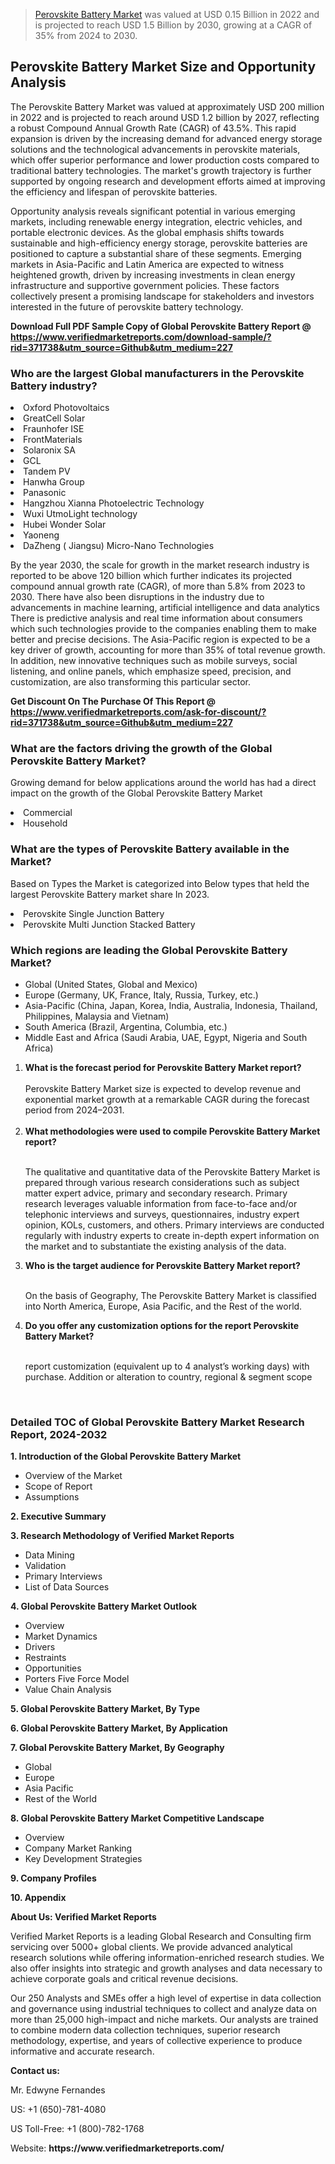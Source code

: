 <blockquote><p><p><a href="https://www.verifiedmarketreports.com/download-sample/?rid=371738&utm_source=Github&utm_medium=227" target="_blank">Perovskite Battery Market</a> was valued at USD 0.15 Billion in 2022 and is projected to reach USD 1.5 Billion by 2030, growing at a CAGR of 35% from 2024 to 2030.</p></blockquote><p><h2>Perovskite Battery Market Size and Opportunity Analysis</h2><p>The Perovskite Battery Market was valued at approximately USD 200 million in 2022 and is projected to reach around USD 1.2 billion by 2027, reflecting a robust Compound Annual Growth Rate (CAGR) of 43.5%. This rapid expansion is driven by the increasing demand for advanced energy storage solutions and the technological advancements in perovskite materials, which offer superior performance and lower production costs compared to traditional battery technologies. The market's growth trajectory is further supported by ongoing research and development efforts aimed at improving the efficiency and lifespan of perovskite batteries.</p><p>Opportunity analysis reveals significant potential in various emerging markets, including renewable energy integration, electric vehicles, and portable electronic devices. As the global emphasis shifts towards sustainable and high-efficiency energy storage, perovskite batteries are positioned to capture a substantial share of these segments. Emerging markets in Asia-Pacific and Latin America are expected to witness heightened growth, driven by increasing investments in clean energy infrastructure and supportive government policies. These factors collectively present a promising landscape for stakeholders and investors interested in the future of perovskite battery technology.</p></p><p class=""><strong>Download Full PDF Sample Copy of Global Perovskite Battery Report @ <a href="https://www.verifiedmarketreports.com/download-sample/?rid=371738&amp;utm_source=Github&amp;utm_medium=227" target="_blank">https://www.verifiedmarketreports.com/download-sample/?rid=371738&amp;utm_source=Github&amp;utm_medium=227</a></strong></p><h3 id="" class="">Who are the largest Global manufacturers in the Perovskite Battery industry?</h3><p><li>Oxford Photovoltaics</li><li> GreatCell Solar</li><li> Fraunhofer ISE</li><li> FrontMaterials</li><li> Solaronix SA</li><li> GCL</li><li> Tandem PV</li><li> Hanwha Group</li><li> Panasonic</li><li> Hangzhou Xianna Photoelectric Technology</li><li> Wuxi UtmoLight technology</li><li> Hubei Wonder Solar</li><li> Yaoneng</li><li> DaZheng ( Jiangsu) Micro-Nano Technologies</li></p><div class=""><div class="" dir="" data-message-author-role="" data-message-id="" data-message-model-slug=""><div class=""><div class=""><div class=""><div class="" dir="" data-message-author-role="" data-message-id="" data-message-model-slug=""><div class=""><div class=""><p>By the year 2030, the scale for growth in the market research industry is reported to be above 120 billion which further indicates its projected compound annual growth rate (CAGR), of more than 5.8% from 2023 to 2030. There have also been disruptions in the industry due to advancements in machine learning, artificial intelligence and data analytics There is predictive analysis and real time information about consumers which such technologies provide to the companies enabling them to make better and precise decisions. The Asia-Pacific region is expected to be a key driver of growth, accounting for more than 35% of total revenue growth. In addition, new innovative techniques such as mobile surveys, social listening, and online panels, which emphasize speed, precision, and customization, are also transforming this particular sector.</p><p><strong>Get Discount On The Purchase Of This Report @&nbsp; <a href="https://www.verifiedmarketreports.com/ask-for-discount/?rid=371738&amp;utm_source=Github&amp;utm_medium=227" target="_blank">https://www.verifiedmarketreports.com/ask-for-discount/?rid=371738&amp;utm_source=Github&amp;utm_medium=227</a></strong></p></div></div></div></div></div></div></div></div><h3 id="" class="">What are the factors driving the growth of the Global Perovskite Battery Market?</h3><p id="" class="">Growing demand for below applications around the world has had a direct impact on the growth of the Global Perovskite Battery Market</p><p id="" class=""><li>Commercial</li><li> Household</li></p><h3 id="" class="">What are the types of Perovskite Battery available in the Market?</h3><p id="" class="">Based on Types the Market is categorized into Below types that held the largest Perovskite Battery market share In 2023.</p><p id="" class=""><li>Perovskite Single Junction Battery</li><li> Perovskite Multi Junction Stacked Battery</li></p><h3 id="" class="">Which regions are leading the Global Perovskite Battery Market?</h3><ul><li>Global (United States, Global and Mexico)</li><li>Europe (Germany, UK, France, Italy, Russia, Turkey, etc.)</li><li>Asia-Pacific (China, Japan, Korea, India, Australia, Indonesia, Thailand, Philippines, Malaysia and Vietnam)</li><li>South America (Brazil, Argentina, Columbia, etc.)</li><li>Middle East and Africa (Saudi Arabia, UAE, Egypt, Nigeria and South Africa)</li></ul><p><ol><li><strong>What is the forecast period for Perovskite Battery Market report?<br /></strong><br /><span data-sheets-root="1" data-sheets-value="{&quot;1&quot;:2,&quot;2&quot;:&quot;XXXX size is expected to develop revenue and exponential market growth at a remarkable CAGR during the forecast period from 2024&ndash;2030.&quot;}" data-sheets-userformat="{&quot;2&quot;:12674,&quot;4&quot;:{&quot;1&quot;:2,&quot;2&quot;:16776960},&quot;10&quot;:2,&quot;11&quot;:0,&quot;15&quot;:&quot;Arial&quot;,&quot;16&quot;:12}">Perovskite Battery Market size is expected to develop revenue and exponential market growth at a remarkable CAGR during the forecast period from 2024&ndash;2031.</span><br /><br /></li><li><strong>What methodologies were used to compile Perovskite Battery Market report?<br /><br /></strong><p>The qualitative and quantitative data of the&nbsp;Perovskite Battery Market is prepared through various research considerations such as subject matter expert advice, primary and secondary research. Primary research leverages valuable information from face-to-face and/or telephonic interviews and surveys, questionnaires, industry expert opinion, KOLs, customers, and others. Primary interviews are conducted regularly with industry experts to create in-depth expert information on the market and to substantiate the existing analysis of the data.&nbsp;</p></li><li><strong>Who is the target audience for Perovskite Battery Market report?<br /><br /></strong><p>On the basis of Geography, The&nbsp;Perovskite Battery Market is classified into North America, Europe, Asia Pacific, and the Rest of the world.</p></li><li><strong>Do you offer any customization options for the report Perovskite Battery Market?<br /><br /></strong><p>report customization (equivalent up to 4 analyst&rsquo;s working days) with purchase. Addition or alteration to country, regional &amp; segment scope</p><p>&nbsp;</p></li></ol></p><h3 id="" class="">Detailed TOC of Global Perovskite Battery Market Research Report, 2024-2032</h3><p id="" class=""><strong>1. Introduction of the Global Perovskite Battery Market</strong></p><ul><li>Overview of the Market</li><li>Scope of Report</li><li>Assumptions</li></ul><p id="" class=""><strong>2. Executive Summary</strong></p><p id="" class=""><strong>3. Research Methodology of&nbsp;Verified Market Reports</strong></p><ul><li>Data Mining</li><li>Validation</li><li>Primary Interviews</li><li>List of Data Sources</li></ul><p id="" class=""><strong>4. Global Perovskite Battery Market Outlook</strong></p><ul><li>Overview</li><li>Market Dynamics</li><li>Drivers</li><li>Restraints</li><li>Opportunities</li><li>Porters Five Force Model</li><li>Value Chain Analysis</li></ul><p id="" class=""><strong>5. Global Perovskite Battery Market, By&nbsp;Type</strong></p><p id="" class=""><strong>6. Global Perovskite Battery Market, By Application</strong></p><p id="" class=""><strong>7. Global Perovskite Battery Market, By Geography</strong></p><ul><li>Global</li><li>Europe</li><li>Asia Pacific</li><li>Rest of the World</li></ul><p id="" class=""><strong>8. Global Perovskite Battery Market Competitive Landscape</strong></p><ul><li>Overview</li><li>Company Market Ranking</li><li>Key Development Strategies</li></ul><p id="" class=""><strong>9. Company Profiles</strong></p><p id="" class=""><strong>10. Appendix</strong></p><p id="" class=""><strong>About Us: Verified Market Reports</strong></p><p id="" class="">Verified Market Reports is a leading Global Research and Consulting firm servicing over 5000+ global clients. We provide advanced analytical research solutions while offering information-enriched research studies. We also offer insights into strategic and growth analyses and data necessary to achieve corporate goals and critical revenue decisions.</p><p id="" class="">Our 250 Analysts and SMEs offer a high level of expertise in data collection and governance using industrial techniques to collect and analyze data on more than 25,000 high-impact and niche markets. Our analysts are trained to combine modern data collection techniques, superior research methodology, expertise, and years of collective experience to produce informative and accurate research.</p><p id="" class=""><strong>Contact us:</strong></p><p id="" class="">Mr. Edwyne Fernandes</p><p id="" class="">US: +1 (650)-781-4080</p><p id="" class="">US Toll-Free: +1 (800)-782-1768</p><p id="" class="">Website: <a target="" data-test-app-aware-link=""><strong>https://www.verifiedmarketreports.com/</strong></a></p>
